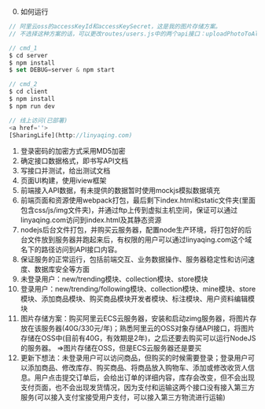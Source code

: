 0. 如何运行
```js
// 阿里云oss的accessKeyId和accessKeySecret，这是我的图片存储方案。
// 不选择这种方案的话，可以更改routes/users.js中的两个api接口：uploadPhotoToAliyun, uploadProductImageToAliyun

// cmd_1
$ cd server
$ npm install
$ set DEBUG=server & npm start

// cmd_2
$ cd client
$ npm install
$ npm run dev

// 线上访问(已部署)
<a href=''>
[SharingLife](http://linyaqing.com)
```

1. 登录密码的加密方式采用MD5加密
2. 确定接口数据格式，即书写API文档
3. 写接口并测试，给出测试文档
4. 页面UI构建，使用iview框架
5. 前端接入API数据，有未提供的数据暂时使用mockjs模拟数据填充
6. 前端页面和资源使用webpack打包，最后剩下index.html和static文件夹(里面包含css/js/img文件夹)，并通过ftp上传到虚拟主机空间，保证可以通过linyaqing.com访问到index.html及其静态资源
7. nodejs后台文件打包，并购买云服务器，配置node生产环境，将打包好的后台文件放到服务器并跑起来后，有权限的用户可以通过linyaqing.com这个域名下的路径访问到API接口内容。
8. 保证服务的正常运行，包括前端交互、业务数据操作、服务器稳定性和访问速度、数据库安全等方面
9. 未登录用户：new/trending模块、collection模块、store模块
10. 登录用户：new/trending/following模块、collection模块、mine模块、store模块、添加商品模块、购买商品模块开发者模块、标注模块、用户资料编辑模块
11. 图片存储方案：购买阿里云ECS云服务器，安装和启动zimg服务器，将图片存放在该服务器(40G/330元/年)；熟悉阿里云的OSS对象存储API接口，将图片存储在OSS中(目前有40G，有效期是2年)，之后还要去购买可以运行NodeJS的服务器。 =>图片存储在OSS，但是ECS云服务器还是要买
12. 更新下想法：未登录用户可以访问商品，但购买的时候需要登录；登录用户可以添加商品、修改库存、购买商品、将商品放入购物车、添加或修改收货人信息。用户点击提交订单后，会给出订单的详细内容，库存会改变，但不会出现支付页面，也不会出现发货情况，因为支付和运输这两个接口没有接入第三方服务(可以接入支付宝接受用户支付，可以接入第三方物流进行运输)
